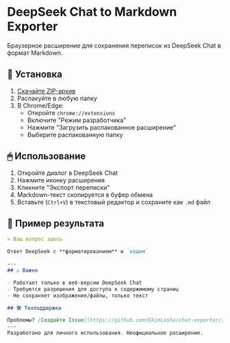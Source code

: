 # DeepSeek Chat to Markdown Exporter

Браузерное расширение для сохранения переписок из DeepSeek Chat в формат Markdown.

## 📌 Установка
1. [Скачайте ZIP-архив](https://github.com/EkimLesha/chat-exporter/releases/latest/download/chat-exp.zip)
2. Распакуйте в любую папку
3. В Chrome/Edge:
   - Откройте `chrome://extensions`
   - Включите "Режим разработчика"
   - Нажмите "Загрузить распакованное расширение"
   - Выберите распакованную папку

## 🖱 Использование
1. Откройте диалог в DeepSeek Chat
2. Нажмите иконку расширения
3. Кликните "Экспорт переписки"
4. Markdown-текст скопируется в буфер обмена
5. Вставьте (`Ctrl+V`) в текстовый редактор и сохраните как `.md` файл

## 🎯 Пример результата
```markdown
> Ваш вопрос здесь

Ответ DeepSeek с **форматированием** и `кодом`

---
## ⚠️ Важно

- Работает только в веб-версии DeepSeek Chat  
- Требуются разрешения для доступа к содержимому страниц  
- Не сохраняет изображения/файлы, только текст  

## 🛠 Техподдержка

Проблемы? [Создайте Issue](https://github.com/EkimLesha/chat-exporter/issues)
---
Разработано для личного использования. Неофициальное расширение.